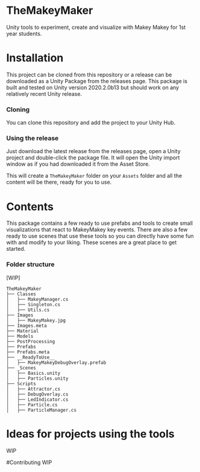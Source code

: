# TheMakeyMaker
Unity tools to experiment, create and visualize with Makey Makey for 1st year students.

# Installation
This project can be cloned from this repository or a release can be downloaded as a Unity Package from the releases page.
This package is built and tested on Unity version 2020.2.0b13 but should work on any relatively recent Unity release.

### Cloning
You can clone this repository and add the project to your Unity Hub.

### Using the release
Just download the latest release from the releases page, open a Unity project and double-click the package file. It will open the Unity import window as if you had downloaded it from the Asset Store.

This will create a `TheMakeyMaker` folder on your `Assets` folder and all the content will be there, ready for you to use.

# Contents
This package contains a few ready to use prefabs and tools to create small visualizations that react to MakeyMakey key events.
There are also a few ready to use scenes that use these tools so you can directly have some fun with and modify to your liking. These scenes are a great place to get started.

### Folder structure
[WIP]
```
TheMakeyMaker
├── Classes
│   ├── MakeyManager.cs
│   ├── Singleton.cs
│   ├── Utils.cs
├── Images
│   ├── MakeyMakey.jpg
├── Images.meta
├── Material
├── Models
├── PostProcessing
├── Prefabs
├── Prefabs.meta
├── __ReadyToUse__
│   ├── MakeyMakeyDebugOverlay.prefab
├── _Scenes
│   ├── Basics.unity
│   ├── Particles.unity
├── Scripts
│   ├── Attractor.cs
│   ├── DebugOverlay.cs
│   ├── LedIndicator.cs
│   ├── Particle.cs
│   ├── ParticleManager.cs

```

# Ideas for projects using the tools
WIP

#Contributing
WIP
